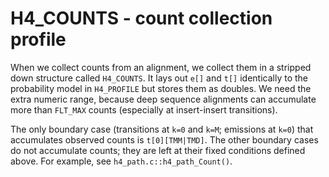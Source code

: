# H4_COUNTS - count collection profile

When we collect counts from an alignment, we collect them in a
stripped down structure called `H4_COUNTS`. It lays out `e[]` and
`t[]` identically to the probability model in `H4_PROFILE` but stores
them as doubles.  We need the extra numeric range, because deep
sequence alignments can accumulate more than `FLT_MAX` counts
(especially at insert-insert transitions).

The only boundary case (transitions at `k=0` and `k=M`; emissions at
`k=0`) that accumulates observed counts is `t[0][TMM|TMD]`. The other
boundary cases do not accumulate counts; they are left at their fixed
conditions defined above. For example, see
`h4_path.c::h4_path_Count()`.
